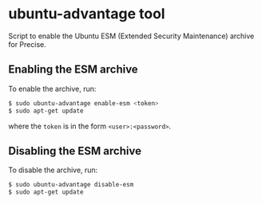 # ubuntu-advantage tool

Script to enable the Ubuntu ESM (Extended Security Maintenance) archive for Precise.


## Enabling the ESM archive

To enable the archive, run:

```bash
$ sudo ubuntu-advantage enable-esm <token>
$ sudo apt-get update
```

where the `token` is in the form `<user>:<password>`.


## Disabling the ESM archive

To disable the archive, run:

```bash
$ sudo ubuntu-advantage disable-esm
$ sudo apt-get update
```
